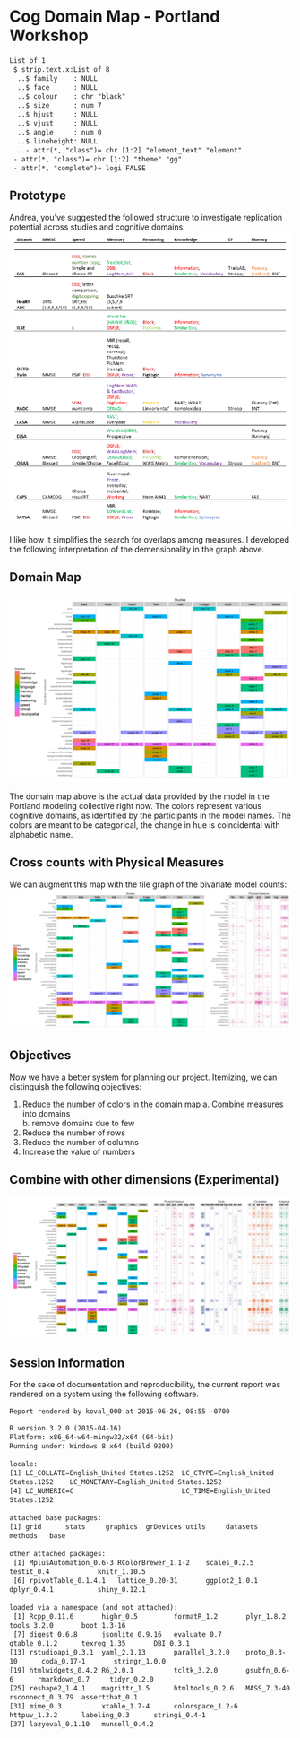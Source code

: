 # Cog Domain Map - Portland Workshop



<!--  Set the working directory to the repository's base directory; this assumes the report is nested inside of two directories.-->


<!-- Set the report-wide options, and point to the external code file. -->


<!-- Load the sources.  Suppress the output when loading sources. --> 


<!-- Load 'sourced' R files.  Suppress the output when loading packages. --> 


<!-- Load any Global functions and variables declared in the R file.  Suppress the output. --> 


<!-- Declare any global functions specific to a Rmd output.  Suppress the output. --> 


<!-- Load the datasets.   -->


<!-- Tweak the datasets.   -->




```
List of 1
 $ strip.text.x:List of 8
  ..$ family    : NULL
  ..$ face      : NULL
  ..$ colour    : chr "black"
  ..$ size      : num 7
  ..$ hjust     : NULL
  ..$ vjust     : NULL
  ..$ angle     : num 0
  ..$ lineheight: NULL
  ..- attr(*, "class")= chr [1:2] "element_text" "element"
 - attr(*, "class")= chr [1:2] "theme" "gg"
 - attr(*, "complete")= logi FALSE
```
## Prototype

Andrea, you've suggested the followed  structure to investigate replication potential across studies and cognitive domains:
![prototype](./images/Piccinin_Cognitive_Domains.PNG)  

I like how it simplifies the search for overlaps among measures. I developed the following interpretation of the demensionality in the graph above. 

## Domain Map



![](figure_cog_domain_map/domain_map-1.png) 

The domain map above is the actual data provided by the model in the Portland modeling collective right now. The colors  represent various cognitive domains, as identified by the participants in the model names. The colors are meant to be categorical, the change in hue is coincidental with alphabetic name.


## Cross counts with Physical Measures

We can augment this map with the tile graph of the bivariate model counts: 
![](figure_cog_domain_map/domain_map_phys_counts-1.png) 

## Objectives

Now we have a better system for planning our project. Itemizing, we can distinguish the following objectives: 

  1. Reduce the number of colors in the domain map 
    a. Combine measures into domains  
    b. remove domains due to few  
  2. Reduce the number of rows  
  3. Reduce the number of columns
  4. Increase the value of numbers

## Combine with other dimensions (Experimental)

![](figure_cog_domain_map/combine_with_otherDs-1.png) 


## Session Information
For the sake of documentation and reproducibility, the current report was rendered on a system using the following software.


```
Report rendered by koval_000 at 2015-06-26, 08:55 -0700
```

```
R version 3.2.0 (2015-04-16)
Platform: x86_64-w64-mingw32/x64 (64-bit)
Running under: Windows 8 x64 (build 9200)

locale:
[1] LC_COLLATE=English_United States.1252  LC_CTYPE=English_United States.1252    LC_MONETARY=English_United States.1252
[4] LC_NUMERIC=C                           LC_TIME=English_United States.1252    

attached base packages:
[1] grid      stats     graphics  grDevices utils     datasets  methods   base     

other attached packages:
 [1] MplusAutomation_0.6-3 RColorBrewer_1.1-2    scales_0.2.5          testit_0.4            knitr_1.10.5         
 [6] rpivotTable_0.1.4.1   lattice_0.20-31       ggplot2_1.0.1         dplyr_0.4.1           shiny_0.12.1         

loaded via a namespace (and not attached):
 [1] Rcpp_0.11.6       highr_0.5         formatR_1.2       plyr_1.8.2        tools_3.2.0       boot_1.3-16      
 [7] digest_0.6.8      jsonlite_0.9.16   evaluate_0.7      gtable_0.1.2      texreg_1.35       DBI_0.3.1        
[13] rstudioapi_0.3.1  yaml_2.1.13       parallel_3.2.0    proto_0.3-10      coda_0.17-1       stringr_1.0.0    
[19] htmlwidgets_0.4.2 R6_2.0.1          tcltk_3.2.0       gsubfn_0.6-6      rmarkdown_0.7     tidyr_0.2.0      
[25] reshape2_1.4.1    magrittr_1.5      htmltools_0.2.6   MASS_7.3-40       rsconnect_0.3.79  assertthat_0.1   
[31] mime_0.3          xtable_1.7-4      colorspace_1.2-6  httpuv_1.3.2      labeling_0.3      stringi_0.4-1    
[37] lazyeval_0.1.10   munsell_0.4.2    
```
